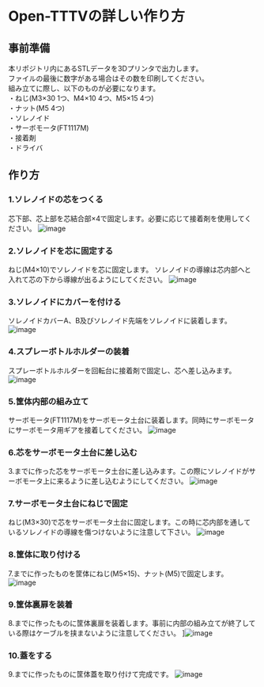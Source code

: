 # Open-TTTVの詳しい作り方

## 事前準備
本リポジトリ内にあるSTLデータを3Dプリンタで出力します。<br>
ファイルの最後に数字がある場合はその数を印刷してください。<br>
組み立てに際し、以下のものが必要になります。<br>
・ねじ(M3×30 1つ、M4×10 4つ、M5×15 4つ)<br>
・ナット(M5 4つ)<br>
・ソレノイド<br>
・サーボモータ(FT1117M)<br>
・接着剤<br>
・ドライバ<br>
## 作り方
### 1.ソレノイドの芯をつくる
芯下部、芯上部を芯結合部×4で固定します。必要に応じて接着剤を使用してください。 
![image](https://github.com/MiyashitaLab/Open-TTTV/assets/75302406/1b621ca2-0bef-45d8-8b20-fcbd48d26a6f)
### 2.ソレノイドを芯に固定する
ねじ(M4×10)でソレノイドを芯に固定します。 ソレノイドの導線は芯内部へと入れて芯の下から導線が出るようにしてください。
![image](https://github.com/MiyashitaLab/Open-TTTV/assets/75302406/de157ec8-b5c0-4d6f-9789-231adc1deee6)

### 3.ソレノイドにカバーを付ける
ソレノイドカバーA、B及びソレノイド先端をソレノイドに装着します。
![image](https://github.com/MiyashitaLab/Open-TTTV/assets/75302406/11f6f4f8-f735-4239-8e79-9aefe8870bba)

### 4.スプレーボトルホルダーの装着
スプレーボトルホルダーを回転台に接着剤で固定し、芯へ差し込みます。
![image](https://github.com/MiyashitaLab/Open-TTTV/assets/75302406/2c1ba734-8563-4cfd-ab94-3dfbe270f3f8)

### 5.筐体内部の組み立て
サーボモータ(FT1117M)をサーボモータ土台に装着します。同時にサーボモータにサーボモータ用ギアを接着してください。
![image](https://github.com/MiyashitaLab/Open-TTTV/assets/75302406/779740e2-8431-4e7e-90ef-72e2fbb31064)

### 6.芯をサーボモータ土台に差し込む
3.までに作った芯をサーボモータ土台に差し込みます。この際にソレノイドがサーボモータ上に来るように差し込むようにしてください。
![image](https://github.com/MiyashitaLab/Open-TTTV/assets/75302406/697a40a6-f846-4ada-aa18-7a1fd50117eb)

### 7.サーボモータ土台にねじで固定
ねじ(M3×30)で芯をサーボモータ土台に固定します。この時に芯内部を通しているソレノイドの導線を傷つけないように注意して下さい。
![image](https://github.com/MiyashitaLab/Open-TTTV/assets/75302406/69cbb1cf-f653-41a2-94fe-2a4015b37e40)

### 8.筐体に取り付ける
7.までに作ったものを筐体にねじ(M5×15)、ナット(M5)で固定します。
![image](https://github.com/MiyashitaLab/Open-TTTV/assets/75302406/e3b4d93c-5cd7-40cb-93d7-22fc7af68df8)

### 9.筐体裏扉を装着
8.までに作ったものに筐体裏扉を装着します。事前に内部の組み立てが終了している際はケーブルを挟まないように注意してください。
]![image](https://github.com/MiyashitaLab/Open-TTTV/assets/75302406/b624fc19-716e-4d75-ac4e-e07297c0a0aa)

### 10.蓋をする
9.までに作ったものに筐体蓋を取り付けて完成です。
![image](https://github.com/MiyashitaLab/Open-TTTV/assets/75302406/b98a16d2-6d73-425a-bff8-a9e071c99af0)


